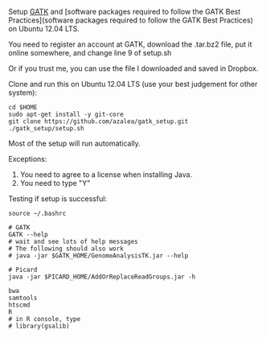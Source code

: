 Setup [GATK](http://www.broadinstitute.org/gatk/) and [software packages required to follow the GATK Best Practices](software packages required to follow the GATK Best Practices) on Ubuntu 12.04 LTS.

You need to register an account at GATK, download the .tar.bz2 file, put it online somewhere, and change line 9 of setup.sh

Or if you trust me, you can use the file I downloaded and saved in Dropbox.

Clone and run this on Ubuntu 12.04 LTS (use your best judgement for other system):

    cd $HOME
    sudo apt-get install -y git-core
    git clone https://github.com/azalea/gatk_setup.git
    ./gatk_setup/setup.sh    

Most of the setup will run automatically.

Exceptions:

1. You need to agree to a license when installing Java.
2. You need to type "Y"

Testing if setup is successful:

    source ~/.bashrc

    # GATK
    GATK --help
    # wait and see lots of help messages
    # The following should also work
    # java -jar $GATK_HOME/GenomeAnalysisTK.jar --help

    # Picard
    java -jar $PICARD_HOME/AddOrReplaceReadGroups.jar -h 

    bwa
    samtools
    htscmd
    R
    # in R console, type
    # library(gsalib)
